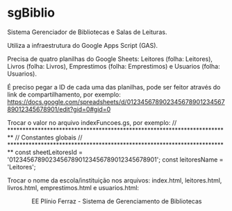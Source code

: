 # sgBiblio
Sistema Gerenciador de Bibliotecas e Salas de Leituras.

Utiliza a infraestrutura do Google Apps Script (GAS).

Precisa de quatro planilhas do Google Sheets: Leitores (folha: Leitores), Livros (folha: Livros), Emprestimos (folha: Emprestimos) e Usuarios (folha: Usuarios).

É preciso pegar a ID de cada uma das planilhas, pode ser feitor através do link de compartilhamento, por exemplo:
    https://docs.google.com/spreadsheets/d/01234567890234567890123456789012345678901/edit?gid=0#gid=0

Trocar o valor no arquivo indexFuncoes.gs, por exemplo:
// *************************************************************************
// Constantes globais
// *************************************************************************
const sheetLeitoresId = '01234567890234567890123456789012345678901';
const leitoresName = 'Leitores';

Trocar o nome da escola/instituição nos arquivos: index.html, leitores.html, livros.html, emprestimos.html e usuarios.html:
        <header>
            EE Plínio Ferraz - Sistema de Gerenciamento de Bibliotecas
        </header>
